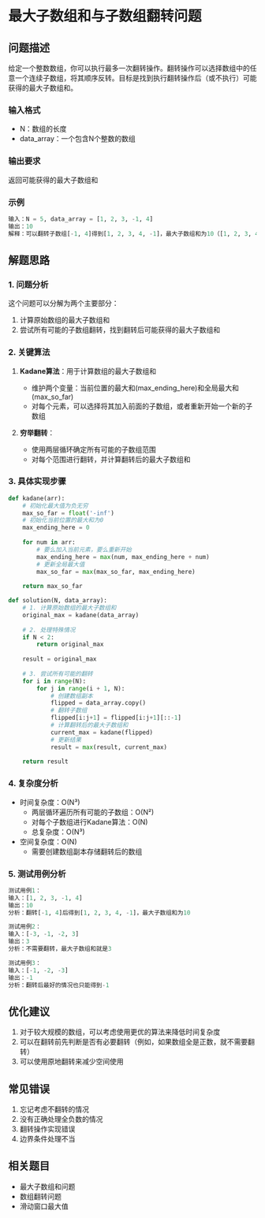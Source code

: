 # 最大子数组和与子数组翻转问题

## 问题描述

给定一个整数数组，你可以执行最多一次翻转操作。翻转操作可以选择数组中的任意一个连续子数组，将其顺序反转。目标是找到执行翻转操作后（或不执行）可能获得的最大子数组和。

### 输入格式
- N：数组的长度
- data_array：一个包含N个整数的数组

### 输出要求
返回可能获得的最大子数组和

### 示例
```python
输入：N = 5, data_array = [1, 2, 3, -1, 4]
输出：10
解释：可以翻转子数组[-1, 4]得到[1, 2, 3, 4, -1]，最大子数组和为10（[1, 2, 3, 4]）
```

## 解题思路

### 1. 问题分析
这个问题可以分解为两个主要部分：
1. 计算原始数组的最大子数组和
2. 尝试所有可能的子数组翻转，找到翻转后可能获得的最大子数组和

### 2. 关键算法
1. **Kadane算法**：用于计算数组的最大子数组和
   - 维护两个变量：当前位置的最大和(max_ending_here)和全局最大和(max_so_far)
   - 对每个元素，可以选择将其加入前面的子数组，或者重新开始一个新的子数组

2. **穷举翻转**：
   - 使用两层循环确定所有可能的子数组范围
   - 对每个范围进行翻转，并计算翻转后的最大子数组和

### 3. 具体实现步骤

```python
def kadane(arr):
    # 初始化最大值为负无穷
    max_so_far = float('-inf')
    # 初始化当前位置的最大和为0
    max_ending_here = 0
    
    for num in arr:
        # 要么加入当前元素，要么重新开始
        max_ending_here = max(num, max_ending_here + num)
        # 更新全局最大值
        max_so_far = max(max_so_far, max_ending_here)
    
    return max_so_far

def solution(N, data_array):
    # 1. 计算原始数组的最大子数组和
    original_max = kadane(data_array)
    
    # 2. 处理特殊情况
    if N < 2:
        return original_max
    
    result = original_max
    
    # 3. 尝试所有可能的翻转
    for i in range(N):
        for j in range(i + 1, N):
            # 创建数组副本
            flipped = data_array.copy()
            # 翻转子数组
            flipped[i:j+1] = flipped[i:j+1][::-1]
            # 计算翻转后的最大子数组和
            current_max = kadane(flipped)
            # 更新结果
            result = max(result, current_max)
    
    return result
```

### 4. 复杂度分析
- 时间复杂度：O(N³)
  - 两层循环遍历所有可能的子数组：O(N²)
  - 对每个子数组进行Kadane算法：O(N)
  - 总复杂度：O(N³)
- 空间复杂度：O(N)
  - 需要创建数组副本存储翻转后的数组

### 5. 测试用例分析

```python
测试用例1：
输入：[1, 2, 3, -1, 4]
输出：10
分析：翻转[-1, 4]后得到[1, 2, 3, 4, -1]，最大子数组和为10

测试用例2：
输入：[-3, -1, -2, 3]
输出：3
分析：不需要翻转，最大子数组和就是3

测试用例3：
输入：[-1, -2, -3]
输出：-1
分析：翻转后最好的情况也只能得到-1
```

## 优化建议
1. 对于较大规模的数组，可以考虑使用更优的算法来降低时间复杂度
2. 可以在翻转前先判断是否有必要翻转（例如，如果数组全是正数，就不需要翻转）
3. 可以使用原地翻转来减少空间使用

## 常见错误
1. 忘记考虑不翻转的情况
2. 没有正确处理全负数的情况
3. 翻转操作实现错误
4. 边界条件处理不当

## 相关题目
- 最大子数组和问题
- 数组翻转问题
- 滑动窗口最大值

